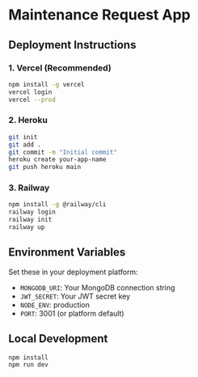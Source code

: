 # Maintenance Request App

## Deployment Instructions

### 1. Vercel (Recommended)
```bash
npm install -g vercel
vercel login
vercel --prod
```

### 2. Heroku
```bash
git init
git add .
git commit -m "Initial commit"
heroku create your-app-name
git push heroku main
```

### 3. Railway
```bash
npm install -g @railway/cli
railway login
railway init
railway up
```

## Environment Variables
Set these in your deployment platform:
- `MONGODB_URI`: Your MongoDB connection string
- `JWT_SECRET`: Your JWT secret key
- `NODE_ENV`: production
- `PORT`: 3001 (or platform default)

## Local Development
```bash
npm install
npm run dev
```